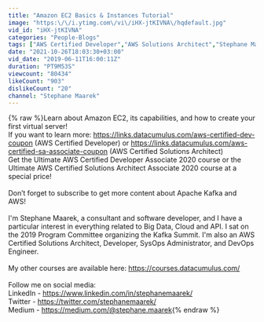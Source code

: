 ```yaml
---
title: "Amazon EC2 Basics & Instances Tutorial"
image: "https:\/\/i.ytimg.com\/vi\/iHX-jtKIVNA\/hqdefault.jpg"
vid_id: "iHX-jtKIVNA"
categories: "People-Blogs"
tags: ["AWS Certified Developer","AWS Solutions Architect","Stephane Maarek"]
date: "2021-10-26T18:03:30+03:00"
vid_date: "2019-06-11T16:00:11Z"
duration: "PT9M53S"
viewcount: "80434"
likeCount: "903"
dislikeCount: "20"
channel: "Stephane Maarek"
---
```

{% raw %}Learn about Amazon EC2, its capabilities, and how to create your first virtual server!<br />If you want to learn more: <a rel="nofollow" target="blank" href="https://links.datacumulus.com/aws-certified-dev-coupon">https://links.datacumulus.com/aws-certified-dev-coupon</a> (AWS Certified Developer) or <a rel="nofollow" target="blank" href="https://links.datacumulus.com/aws-certified-sa-associate-coupon">https://links.datacumulus.com/aws-certified-sa-associate-coupon</a> (AWS Certified Solutions Architect)<br />Get the Ultimate AWS Certified Developer Associate 2020 course or the Ultimate AWS Certified Solutions Architect Associate 2020 course at a special price!<br /><br />Don’t forget to subscribe to get more content about Apache Kafka and AWS!<br /><br />I'm Stephane Maarek, a consultant and software developer, and I have a particular interest in everything related to Big Data, Cloud and API. I sat on the 2019 Program Committee organizing the Kafka Summit. I'm also an AWS Certified Solutions Architect, Developer, SysOps Administrator, and DevOps Engineer.<br /><br />My other courses are available here: <a rel="nofollow" target="blank" href="https://courses.datacumulus.com/">https://courses.datacumulus.com/</a><br /><br />Follow me on social media: <br />LinkedIn - <a rel="nofollow" target="blank" href="https://www.linkedin.com/in/stephanemaarek/">https://www.linkedin.com/in/stephanemaarek/</a><br />Twitter - <a rel="nofollow" target="blank" href="https://twitter.com/stephanemaarek/">https://twitter.com/stephanemaarek/</a><br />Medium - <a rel="nofollow" target="blank" href="https://medium.com/@stephane.maarek">https://medium.com/@stephane.maarek</a>{% endraw %}

